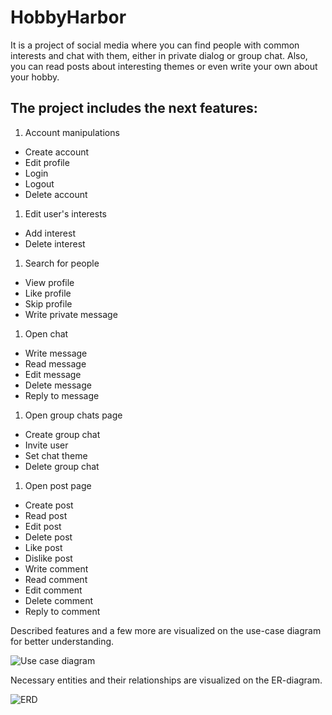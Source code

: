 # HobbyHarbor
It is a project of social media where you can find people with common interests and chat with them, either in private dialog or group chat. Also, you can read posts about interesting themes or even write your own about your hobby.
## The project includes the next features:
1. Account manipulations
 - Create account
 - Edit profile
 - Login
 - Logout
 - Delete account
1. Edit user's interests
 - Add interest
 - Delete interest
1. Search for people
 - View profile
 - Like profile
 - Skip profile
 - Write private message
1. Open chat
 - Write message
 - Read message
 - Edit message
 - Delete message
 - Reply to message
1. Open group chats page
 - Create group chat
 - Invite user
 - Set chat theme
 - Delete group chat
1. Open post page
 - Create post
 - Read post
 - Edit post
 - Delete post
 - Like post
 - Dislike post
 - Write comment
 - Read comment
 - Edit comment
 - Delete comment
 - Reply to comment

Described features and a few more are visualized on the use-case diagram for better understanding.

![Use case diagram](https://github.com/Kalynovych/HobbyHarbor/assets/92263512/b94a7674-6325-43ab-95a5-a36546a080de)

Necessary entities and their relationships are visualized on the ER-diagram.

![ERD](https://github.com/Kalynovych/HobbyHarbor/assets/92263512/cb8bdcff-9d32-4440-823a-ac02c1344e9c)
